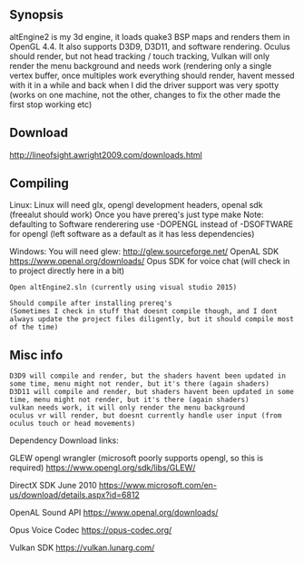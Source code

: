 ## Synopsis

altEngine2 is my 3d engine, it loads quake3 BSP maps and renders them in OpenGL 4.4. It also supports D3D9, D3D11, and software rendering. Oculus should render, but not head tracking / touch tracking, Vulkan will only render the menu background and needs work (rendering only a single vertex buffer, once multiples work everything should render, havent messed with it in a while and back when I did the driver support was very spotty (works on one machine, not the other, changes to fix the other made the first stop working etc)

## Download

http://lineofsight.awright2009.com/downloads.html

## Compiling

Linux:
	Linux will need glx, opengl development headers, openal sdk (freealut should work)
	Once you have prereq's just type make
	Note: defaulting to Software renderering use -DOPENGL instead of -DSOFTWARE for opengl (left software as a default as it has less dependencies)

Windows:
	You will need glew:
		http://glew.sourceforge.net/
	OpenAL SDK
		https://www.openal.org/downloads/
	Opus SDK for voice chat (will check in to project directly here in a bit)

	Open altEngine2.sln (currently using visual studio 2015)

	Should compile after installing prereq's
	(Sometimes I check in stuff that doesnt compile though, and I dont always update the project files diligently, but it should compile most of the time)


## Misc info

	D3D9 will compile and render, but the shaders havent been updated in some time, menu might not render, but it's there (again shaders)
	D3D11 will compile and render, but shaders havent been updated in some time, menu might not render, but it's there (again shaders)
	vulkan needs work, it will only render the menu background
	oculus vr will render, but doesnt currently handle user input (from oculus touch or head movements)


Dependency Download links:

GLEW opengl wrangler (microsoft poorly supports opengl, so this is required)
	https://www.opengl.org/sdk/libs/GLEW/

DirectX SDK June 2010
	https://www.microsoft.com/en-us/download/details.aspx?id=6812

OpenAL Sound API
	https://www.openal.org/downloads/

Opus Voice Codec
	https://opus-codec.org/

Vulkan SDK
	https://vulkan.lunarg.com/


